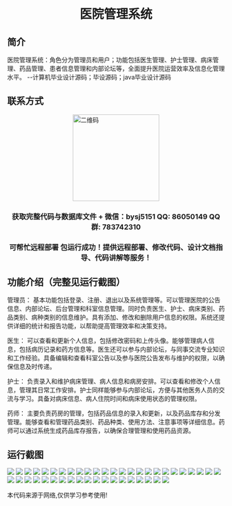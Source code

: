 <p><h1 align="center">医院管理系统</h1></p>

## 简介
医院管理系统：角色分为管理员和用户；功能包括医生管理、护士管理、病床管理、药品管理、患者信息管理和内部论坛等，全面提升医院运营效率及信息化管理水平。    --计算机毕业设计源码；毕设源码；java毕业设计源码


## 联系方式
<img src="https://bs-1329754181.cos.ap-shanghai.myqcloud.com/wx.jpg" alt="二维码" style="display: block; margin: 0 auto;" width="200px">
<p><h3 align="center">获取完整代码与数据库文件 + 微信：bysj5151 QQ: 86050149 QQ群: 783742310</h3></p>
<p><h3 align="center">可帮忙远程部署 包运行成功！提供远程部署、修改代码、设计文档指导、代码讲解等服务！</h3></p>

## 功能介绍（完整见运行截图）
管理员： 基本功能包括登录、注册、退出以及系统管理等。可以管理医院的公告信息、内部论坛、后台管理和科室信息管理。同时负责医生、护士、病床类别、药品类别、病种类别的信息维护。具有添加、修改和删除用户信息的权限。系统还提供详细的统计和报告功能，以帮助提高管理效率和决策支持。

医生： 可以查看和更新个人信息，包括修改密码和上传头像。能够管理病人信息，包括病历记录和药方信息等。医生还可以参与内部论坛，与同事交流专业知识和工作经验。具备编辑和查看科室公告以及参与医院公告发布与维护的权限，以确保信息及时传递。

护士： 负责录入和维护病床管理、病人信息和病房安排。可以查看和修改个人信息，管理其日常工作安排。护士同样能够参与内部论坛，方便与其他医务人员的交流与学习。具备对病床信息、病人住院时间和病床使用状态的管理权限。

药师： 主要负责药房的管理，包括药品信息的录入和更新，以及药品库存和分发管理。能够查看和管理药品类别、药品种类、使用方法、注意事项等详细信息。药师可以通过系统生成药品库存报告，以确保合理管理和使用药品资源。


## 运行截图
![](https://bs-1329754181.cos.ap-shanghai.myqcloud.com/spring/HospitalManagementSystem1/img/001.jpg)
![](https://bs-1329754181.cos.ap-shanghai.myqcloud.com/spring/HospitalManagementSystem1/img/002.jpg)
![](https://bs-1329754181.cos.ap-shanghai.myqcloud.com/spring/HospitalManagementSystem1/img/003.jpg)
![](https://bs-1329754181.cos.ap-shanghai.myqcloud.com/spring/HospitalManagementSystem1/img/004.jpg)
![](https://bs-1329754181.cos.ap-shanghai.myqcloud.com/spring/HospitalManagementSystem1/img/005.jpg)
![](https://bs-1329754181.cos.ap-shanghai.myqcloud.com/spring/HospitalManagementSystem1/img/006.jpg)
![](https://bs-1329754181.cos.ap-shanghai.myqcloud.com/spring/HospitalManagementSystem1/img/007.jpg)
![](https://bs-1329754181.cos.ap-shanghai.myqcloud.com/spring/HospitalManagementSystem1/img/008.jpg)
![](https://bs-1329754181.cos.ap-shanghai.myqcloud.com/spring/HospitalManagementSystem1/img/009.jpg)
![](https://bs-1329754181.cos.ap-shanghai.myqcloud.com/spring/HospitalManagementSystem1/img/010.jpg)
![](https://bs-1329754181.cos.ap-shanghai.myqcloud.com/spring/HospitalManagementSystem1/img/011.jpg)
![](https://bs-1329754181.cos.ap-shanghai.myqcloud.com/spring/HospitalManagementSystem1/img/012.jpg)
![](https://bs-1329754181.cos.ap-shanghai.myqcloud.com/spring/HospitalManagementSystem1/img/013.jpg)
![](https://bs-1329754181.cos.ap-shanghai.myqcloud.com/spring/HospitalManagementSystem1/img/014.jpg)
![](https://bs-1329754181.cos.ap-shanghai.myqcloud.com/spring/HospitalManagementSystem1/img/015.jpg)
![](https://bs-1329754181.cos.ap-shanghai.myqcloud.com/spring/HospitalManagementSystem1/img/016.jpg)
![](https://bs-1329754181.cos.ap-shanghai.myqcloud.com/spring/HospitalManagementSystem1/img/017.jpg)
![](https://bs-1329754181.cos.ap-shanghai.myqcloud.com/spring/HospitalManagementSystem1/img/018.jpg)
![](https://bs-1329754181.cos.ap-shanghai.myqcloud.com/spring/HospitalManagementSystem1/img/019.jpg)
![](https://bs-1329754181.cos.ap-shanghai.myqcloud.com/spring/HospitalManagementSystem1/img/020.jpg)
![](https://bs-1329754181.cos.ap-shanghai.myqcloud.com/spring/HospitalManagementSystem1/img/021.jpg)
![](https://bs-1329754181.cos.ap-shanghai.myqcloud.com/spring/HospitalManagementSystem1/img/022.jpg)
![](https://bs-1329754181.cos.ap-shanghai.myqcloud.com/spring/HospitalManagementSystem1/img/023.jpg)
![](https://bs-1329754181.cos.ap-shanghai.myqcloud.com/spring/HospitalManagementSystem1/img/024.jpg)
![](https://bs-1329754181.cos.ap-shanghai.myqcloud.com/spring/HospitalManagementSystem1/img/025.jpg)
![](https://bs-1329754181.cos.ap-shanghai.myqcloud.com/spring/HospitalManagementSystem1/img/026.jpg)
![](https://bs-1329754181.cos.ap-shanghai.myqcloud.com/spring/HospitalManagementSystem1/img/027.jpg)
![](https://bs-1329754181.cos.ap-shanghai.myqcloud.com/spring/HospitalManagementSystem1/img/028.jpg)
![](https://bs-1329754181.cos.ap-shanghai.myqcloud.com/spring/HospitalManagementSystem1/img/029.jpg)
![](https://bs-1329754181.cos.ap-shanghai.myqcloud.com/spring/HospitalManagementSystem1/img/030.jpg)
![](https://bs-1329754181.cos.ap-shanghai.myqcloud.com/spring/HospitalManagementSystem1/img/031.jpg)
![](https://bs-1329754181.cos.ap-shanghai.myqcloud.com/spring/HospitalManagementSystem1/img/032.jpg)
![](https://bs-1329754181.cos.ap-shanghai.myqcloud.com/spring/HospitalManagementSystem1/img/033.jpg)
![](https://bs-1329754181.cos.ap-shanghai.myqcloud.com/spring/HospitalManagementSystem1/img/034.jpg)
![](https://bs-1329754181.cos.ap-shanghai.myqcloud.com/spring/HospitalManagementSystem1/img/035.jpg)
![](https://bs-1329754181.cos.ap-shanghai.myqcloud.com/spring/HospitalManagementSystem1/img/036.jpg)
![](https://bs-1329754181.cos.ap-shanghai.myqcloud.com/spring/HospitalManagementSystem1/img/037.jpg)
![](https://bs-1329754181.cos.ap-shanghai.myqcloud.com/spring/HospitalManagementSystem1/img/038.jpg)
![](https://bs-1329754181.cos.ap-shanghai.myqcloud.com/spring/HospitalManagementSystem1/img/039.jpg)
![](https://bs-1329754181.cos.ap-shanghai.myqcloud.com/spring/HospitalManagementSystem1/img/040.jpg)
![](https://bs-1329754181.cos.ap-shanghai.myqcloud.com/spring/HospitalManagementSystem1/img/041.jpg)
![](https://bs-1329754181.cos.ap-shanghai.myqcloud.com/spring/HospitalManagementSystem1/img/042.jpg)
![](https://bs-1329754181.cos.ap-shanghai.myqcloud.com/spring/HospitalManagementSystem1/img/043.jpg)
![](https://bs-1329754181.cos.ap-shanghai.myqcloud.com/spring/HospitalManagementSystem1/img/044.jpg)

<p>本代码来源于网络,仅供学习参考使用!</p>

